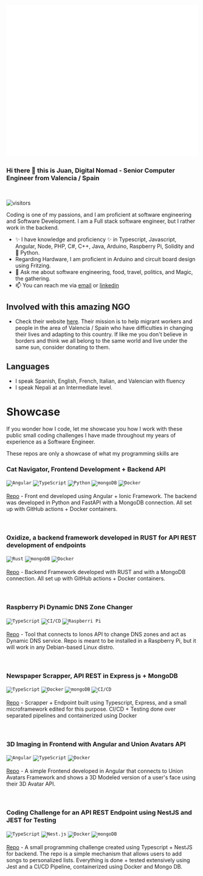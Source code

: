 <a href="https://hamrodev.com/cv"><img src="headerjuan.svg" width="100%" height="400px" alt="Juan is what you get"></a>
### Hi there 👋 this is Juan, Digital Nomad - Senior Computer Engineer from Valencia / Spain
<br>

![visitors](https://page-views.glitch.me/badge?page_id=troindx)

Coding is one of my passions, and I am proficient at software engineering and Software Development. I am a Full stack software engineer, but I rather work in the backend.
- ✨ I have knowledge and proficiency ✨ in Typescript, Javascript, Angular, Node, PHP, C#, C++, Java, Arduino, Raspberry Pi, Solidity and 🐍 Python.
- Regarding Hardware, I am proficient in Arduino and circuit board design using Fritzing.
- 💬 Ask me about  software engineering, food, travel, politics, and Magic, the gathering.
- 📫 You can reach me via <a href="mailto:juan@hamrodev.com">email</a> or <a href="https://www.linkedin.com/in/jvilarsanchis/">linkedin</a>

## Involved with this amazing NGO
- Check their website <a href="https://www.jarit.org">here</a>. Their mission is to help migrant workers and people in the area of Valencia / Spain who have difficulties in changing their lives and adapting to this country. If like me you don't believe in borders and think we all belong to the same world and live under the same sun, consider donating to them.

## Languages
- I speak Spanish, English, French, Italian, and Valencian with fluency
- I speak Nepali at an Intermediate level.

# Showcase
<p>If you wonder how I code, let me showcase you how I work with these public small coding challenges I have made throughout my years of experience as a Software Engineer. </p>
<p>These repos are only a showcase of what my programming skills are</p>

<div>
	<h3>Cat Navigator, Frontend Development + Backend API</h3>
	<code><img width="50" src="https://user-images.githubusercontent.com/25181517/183890595-779a7e64-3f43-4634-bad2-eceef4e80268.png" alt="Angular" title="Angular"/></code>
	<code><img width="50" src="https://user-images.githubusercontent.com/25181517/183890598-19a0ac2d-e88a-4005-a8df-1ee36782fde1.png" alt="TypeScript" title="TypeScript"/></code>
	<code><img width="50" src="https://user-images.githubusercontent.com/25181517/183423507-c056a6f9-1ba8-4312-a350-19bcbc5a8697.png" alt="Python" title="Python"/></code>
	<code><img width="50" src="https://user-images.githubusercontent.com/25181517/182884177-d48a8579-2cd0-447a-b9a6-ffc7cb02560e.png" alt="mongoDB" title="mongoDB"/></code>
  	<code><img width="50" src="https://user-images.githubusercontent.com/25181517/117207330-263ba280-adf4-11eb-9b97-0ac5b40bc3be.png" alt="Docker" title="Docker"/></code><br><br>
  	<a href="https://github.com/troindx/thecodelivestest">Repo</a> - Front end developed using Angular + Ionic Framework. The backend was developed in Python and FastAPI with a MongoDB connection. All set up with GitHub actions + Docker containers.
</div>
<br><br>
<div>
	<h3>Oxidize, a backend framework developed in RUST for API REST development of endpoints</h3> 
	<code><img width="50" src="https://user-images.githubusercontent.com/25181517/192599922-3a8ceb1c-ff1d-40bc-b73c-99ea1182d8ad.png" alt="Rust" title="Rust"/></code>
	<code><img width="50" src="https://user-images.githubusercontent.com/25181517/182884177-d48a8579-2cd0-447a-b9a6-ffc7cb02560e.png" alt="mongoDB" title="mongoDB"/></code>
	<code><img width="50" src="https://user-images.githubusercontent.com/25181517/117207330-263ba280-adf4-11eb-9b97-0ac5b40bc3be.png" alt="Docker" title="Docker"/></code><br><br>
	<a href="https://github.com/troindx/oxidize">Repo</a> - Backend Framework developed with RUST and with a MongoDB connection. All set up with GitHub actions + Docker containers.
</div>
<br><br>

<div >
	<h3>Raspberry Pi Dynamic DNS Zone Changer</h3> 
	<code><img width="50" src="https://user-images.githubusercontent.com/25181517/183890598-19a0ac2d-e88a-4005-a8df-1ee36782fde1.png" alt="TypeScript" title="TypeScript"/></code>
	<code><img width="50" src="https://user-images.githubusercontent.com/25181517/183868728-b2e11072-00a5-47e2-8a4e-4ebbb2b8c554.png" alt="CI/CD" title="CI/CD"/></code>
	<code><img width="50" src="https://github.com/user-attachments/assets/63d6cb39-63c6-44fc-bbb1-2adcb8458a32" alt="Raspberri Pi" title="Raspberri Pi"/></code><br><br>
	<a href="https://github.com/troindx/rpits">Repo</a> - Tool that connects to Ionos API to change DNS zones and act as Dynamic DNS service. Repo is meant to be installed in a Raspberry Pi, but it will work in any Debian-based Linux distro.
</div>
<br><br>

<div >
	<h3>Newspaper Scrapper, API REST in Express js + MongoDB</h3>
	<code><img width="50" src="https://user-images.githubusercontent.com/25181517/183890598-19a0ac2d-e88a-4005-a8df-1ee36782fde1.png" alt="TypeScript" title="TypeScript"/></code>
	<code><img width="50" src="https://user-images.githubusercontent.com/25181517/117207330-263ba280-adf4-11eb-9b97-0ac5b40bc3be.png" alt="Docker" title="Docker"/></code>
	<code><img width="50" src="https://user-images.githubusercontent.com/25181517/182884177-d48a8579-2cd0-447a-b9a6-ffc7cb02560e.png" alt="mongoDB" title="mongoDB"/></code>
	<code><img width="50" src="https://user-images.githubusercontent.com/25181517/183868728-b2e11072-00a5-47e2-8a4e-4ebbb2b8c554.png" alt="CI/CD" title="CI/CD"/></code><br><br>
	<a href="https://github.com/troindx/daily-trends">Repo</a> - Scrapper + Endpoint built using Typescript, Express, and a small microframework edited for this purpose. CI/CD + Testing done over separated pipelines and containerized using Docker
</div>
<br><br>
<div >
	<h3> 3D Imaging in Frontend with Angular and Union Avatars API</h3> 
	<code><img width="50" src="https://user-images.githubusercontent.com/25181517/183890595-779a7e64-3f43-4634-bad2-eceef4e80268.png" alt="Angular" title="Angular"/></code>
	<code><img width="50" src="https://user-images.githubusercontent.com/25181517/183890598-19a0ac2d-e88a-4005-a8df-1ee36782fde1.png" alt="TypeScript" title="TypeScript"/></code>
	<code><img width="50" src="https://user-images.githubusercontent.com/25181517/117207330-263ba280-adf4-11eb-9b97-0ac5b40bc3be.png" alt="Docker" title="Docker"/></code>
	<br><br>
	<a href="https://github.com/troindx/unionavatars">Repo</a> - A simple Frontend developed in Angular that connects to Union Avatars Framework and shows a 3D Modeled version of a user's face using their 3D Avatar API.
</div>
<br><br>
<div >
	<h3>Coding Challenge for an API REST Endpoint using NestJS and JEST for Testing</h3> 
	<code><img width="50" src="https://user-images.githubusercontent.com/25181517/183890598-19a0ac2d-e88a-4005-a8df-1ee36782fde1.png" alt="TypeScript" title="TypeScript"/></code>
	<code><img width="50" src="https://github.com/marwin1991/profile-technology-icons/assets/136815194/519bfaf3-c242-431e-a269-876979f05574" alt="Nest.js" title="Nest.js"/></code>
	<code><img width="50" src="https://user-images.githubusercontent.com/25181517/117207330-263ba280-adf4-11eb-9b97-0ac5b40bc3be.png" alt="Docker" title="Docker"/></code>
	<code><img width="50" src="https://user-images.githubusercontent.com/25181517/182884177-d48a8579-2cd0-447a-b9a6-ffc7cb02560e.png" alt="mongoDB" title="mongoDB"/></code>
	<br><br>
	<a href="https://github.com/troindx/nestjs-rviewer-challenge">Repo</a> - A small programming challenge created using Typescript + NestJS for backend. The repo is a simple mechanism that allows users to add songs to personalized lists. Everything is done + tested extensively using Jest and a CI/CD Pipeline, containerized using Docker and Mongo DB. 
</div>
